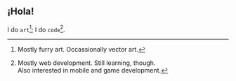 ## ¡Hola!

I do `art`[^1]; I do `code`[^2].

[^1]: Mostly furry art. Occassionally vector art.
[^2]: Mostly web development. Still learning, though.  
  Also interested in mobile and game development.
